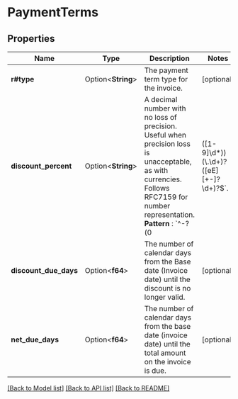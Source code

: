 # PaymentTerms

## Properties

Name | Type | Description | Notes
------------ | ------------- | ------------- | -------------
**r#type** | Option<**String**> | The payment term type for the invoice. | [optional]
**discount_percent** | Option<**String**> | A decimal number with no loss of precision. Useful when precision loss is unacceptable, as with currencies. Follows RFC7159 for number representation. <br>**Pattern** : `^-?(0|([1-9]\\d*))(\\.\\d+)?([eE][+-]?\\d+)?$`. | [optional]
**discount_due_days** | Option<**f64**> | The number of calendar days from the Base date (Invoice date) until the discount is no longer valid. | [optional]
**net_due_days** | Option<**f64**> | The number of calendar days from the base date (invoice date) until the total amount on the invoice is due. | [optional]

[[Back to Model list]](../README.md#documentation-for-models) [[Back to API list]](../README.md#documentation-for-api-endpoints) [[Back to README]](../README.md)


